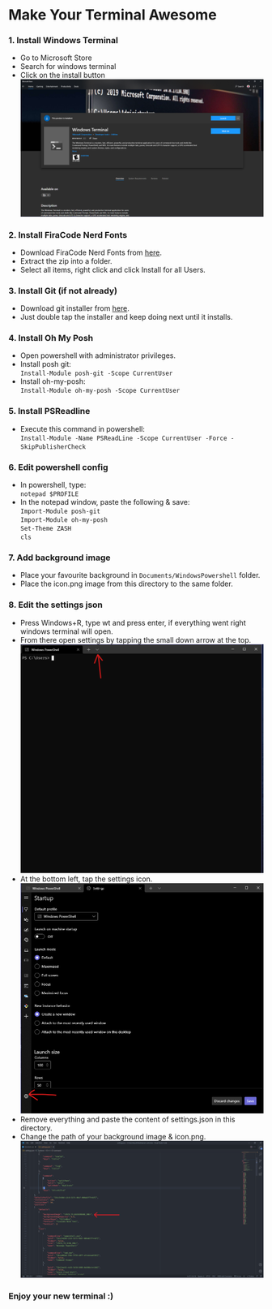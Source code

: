 # Make Your Terminal Awesome

### 1. Install Windows Terminal

- Go to Microsoft Store
- Search for windows terminal
- Click on the install button
  <img src="https://raw.githubusercontent.com/lazycodersadmin/wt-customize/main/images/1.png" />

### 2. Install FiraCode Nerd Fonts

- Download FiraCode Nerd Fonts from [here](https://github.com/ryanoasis/nerd-fonts/releases/download/v2.1.0/FiraCode.zip).
- Extract the zip into a folder.
- Select all items, right click and click Install for all Users.

### 3. Install Git (if not already)

- Download git installer from [here](https://git-scm.com/download/win).
- Just double tap the installer and keep doing next until it installs.

### 4. Install Oh My Posh

- Open powershell with administrator privileges.
- Install posh git:<br/>
  `Install-Module posh-git -Scope CurrentUser`
- Install oh-my-posh:<br/>
  `Install-Module oh-my-posh -Scope CurrentUser`

### 5. Install PSReadline

- Execute this command in powershell:<br/>
  `Install-Module -Name PSReadLine -Scope CurrentUser -Force -SkipPublisherCheck`

### 6. Edit powershell config

- In powershell, type:<br/>
  `notepad $PROFILE`
- In the notepad window, paste the following & save:<br/>
  `Import-Module posh-git`<br/>
  `Import-Module oh-my-posh`<br/>
  `Set-Theme ZASH`<br/>
  `cls`

### 7. Add background image

- Place your favourite background in `Documents/WindowsPowershell` folder.
- Place the icon.png image from this directory to the same folder.

### 8. Edit the settings json

- Press Windows+R, type wt and press enter, if everything went right windows terminal will open.
- From there open settings by tapping the small down arrow at the top.
  <img src="https://raw.githubusercontent.com/lazycodersadmin/wt-customize/main/images/2.png">
- At the bottom left, tap the settings icon.
  <img src="https://raw.githubusercontent.com/lazycodersadmin/wt-customize/main/images/3.png">
- Remove everything and paste the content of settings.json in this directory.
- Change the path of your background image & icon.png.
  <img src="https://raw.githubusercontent.com/lazycodersadmin/wt-customize/main/images/4.png">

### Enjoy your new terminal :)
